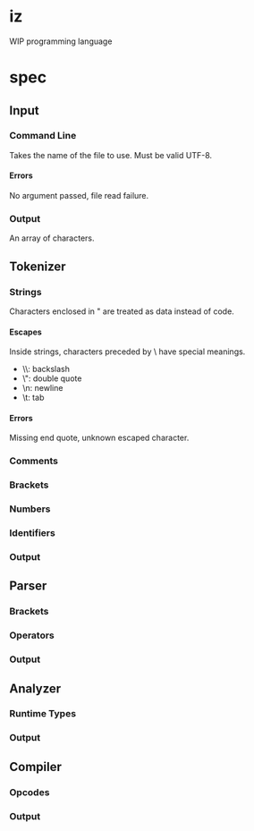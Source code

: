 # iz
WIP programming language

# spec
## Input
### Command Line
Takes the name of the file to use. Must be valid UTF-8.
#### Errors
No argument passed, file read failure.
### Output
An array of characters.

## Tokenizer
### Strings
Characters enclosed in " are treated as data instead of code.
#### Escapes
Inside strings, characters preceded by \ have special meanings.
- \\\\: backslash
- \\": double quote
- \n: newline
- \t: tab
#### Errors
Missing end quote, unknown escaped character.
### Comments
### Brackets
### Numbers
### Identifiers
### Output

## Parser
### Brackets
### Operators
### Output

## Analyzer
### Runtime Types
### Output

## Compiler
### Opcodes
### Output
